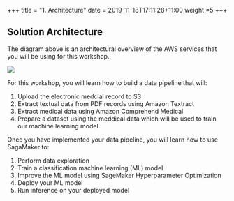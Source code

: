 +++
title = "1. Architecture"
date = 2019-11-18T17:11:28+11:00
weight =5
+++

## Solution Architecture

The diagram above is an architectural overview of the AWS services that you will be using for this workshop.

![](/images/module-medical-document-processing-and-classification/architecture-v2.png)



For this workshop, you will learn how to build a data pipeline that will:
1. Upload the electronic medcial record to S3
2. Extract textual data from PDF records using Amazon Textract
3. Extract medical data using Amazon Comprehend Medical
4. Prepare a dataset using the meddical data which will be used to train our machine learning model

Once you have implemented your data pipeline, you will learn how to use SagaMaker to:
1. Perform data exploration
2. Train a classification machine learning (ML) model
3. Improve the ML model using SageMaker Hyperparameter Optimization
4. Deploy your ML model
5. Run inference on your deployed model


